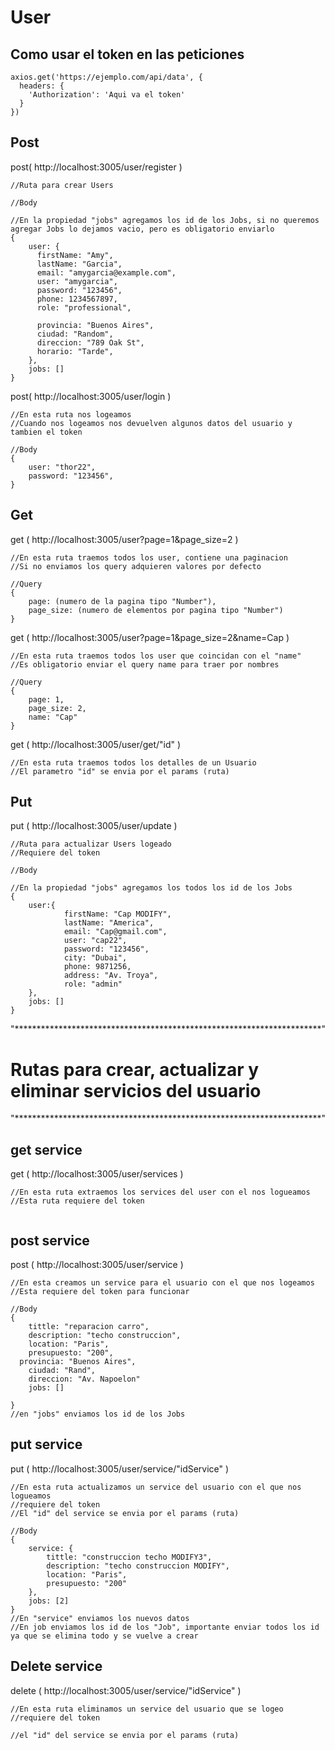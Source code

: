 # User

## Como usar el token en las peticiones
```
axios.get('https://ejemplo.com/api/data', {
  headers: {
    'Authorization': 'Aqui va el token'
  }
})
```

## Post
post( http://localhost:3005/user/register )
```
//Ruta para crear Users

//Body

//En la propiedad "jobs" agregamos los id de los Jobs, si no queremos agregar Jobs lo dejamos vacio, pero es obligatorio enviarlo
{
    user: {
      firstName: "Amy",
      lastName: "Garcia",
      email: "amygarcia@example.com",
      user: "amygarcia",
      password: "123456",
      phone: 1234567897,
      role: "professional",

      provincia: "Buenos Aires",
      ciudad: "Random",
      direccion: "789 Oak St",
      horario: "Tarde",
    },
	jobs: []  
}
```

post( http://localhost:3005/user/login )
```
//En esta ruta nos logeamos
//Cuando nos logeamos nos devuelven algunos datos del usuario y tambien el token

//Body
{
    user: "thor22",
    password: "123456",
}
```


## Get
get ( http://localhost:3005/user?page=1&page_size=2 )
```
//En esta ruta traemos todos los user, contiene una paginacion
//Si no enviamos los query adquieren valores por defecto

//Query
{
    page: (numero de la pagina tipo "Number"),
    page_size: (numero de elementos por pagina tipo "Number")
}
```

get ( http://localhost:3005/user?page=1&page_size=2&name=Cap )
```
//En esta ruta traemos todos los user que coincidan con el "name"
//Es obligatorio enviar el query name para traer por nombres

//Query
{
    page: 1,
    page_size: 2,
    name: "Cap"
}
```

get ( http://localhost:3005/user/get/"id" )
```
//En esta ruta traemos todos los detalles de un Usuario
//El parametro "id" se envia por el params (ruta)

```

## Put

put ( http://localhost:3005/user/update )
```
//Ruta para actualizar Users logeado
//Requiere del token

//Body

//En la propiedad "jobs" agregamos los todos los id de los Jobs
{
	user:{
		    firstName: "Cap MODIFY",
            lastName: "America",
            email: "Cap@gmail.com",
            user: "cap22",
            password: "123456",
            city: "Dubai",
            phone: 9871256,
            address: "Av. Troya",
            role: "admin"
	},
	jobs: []  
}
```

"**********************************************************************"

# Rutas para crear, actualizar y eliminar servicios del usuario
"**********************************************************************"

## get service
get ( http://localhost:3005/user/services )
```
//En esta ruta extraemos los services del user con el nos logueamos
//Esta ruta requiere del token


```

## post service
post ( http://localhost:3005/user/service )
```
//En esta creamos un service para el usuario con el que nos logeamos
//Esta requiere del token para funcionar

//Body
{
	tittle: "reparacion carro",
	description: "techo construccion",
	location: "Paris",
	presupuesto: "200",
  provincia: "Buenos Aires",
	ciudad: "Rand",
	direccion: "Av. Napoelon"
	jobs: []
  
}
//en "jobs" enviamos los id de los Jobs
```
## put service
put ( http://localhost:3005/user/service/"idService" )
```
//En esta ruta actualizamos un service del usuario con el que nos logueamos
//requiere del token
//El "id" del service se envia por el params (ruta)

//Body
{
	service: {
        tittle: "construccion techo MODIFY3",
        description: "techo construccion MODIFY",
        location: "Paris",
        presupuesto: "200"
	},
	jobs: [2]
}
//En "service" enviamos los nuevos datos
//En job enviamos los id de los "Job", importante enviar todos los id ya que se elimina todo y se vuelve a crear

```


## Delete service
delete ( http://localhost:3005/user/service/"idService" )
```
//En esta ruta eliminamos un service del usuario que se logeo
//requiere del token

//el "id" del service se envia por el params (ruta)
```

